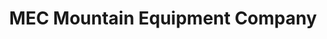 ---
title: "MEC Mountain Equipment Company"
url: /laval/mec-mountain-equipment-company/
shop: outdoor
---